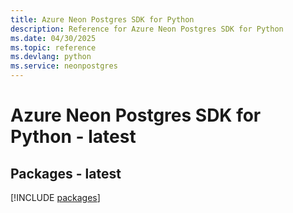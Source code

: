 ```yaml
---
title: Azure Neon Postgres SDK for Python
description: Reference for Azure Neon Postgres SDK for Python
ms.date: 04/30/2025
ms.topic: reference
ms.devlang: python
ms.service: neonpostgres
---
```

# Azure Neon Postgres SDK for Python - latest
## Packages - latest
[!INCLUDE [packages](neon-postgres-index.md)]